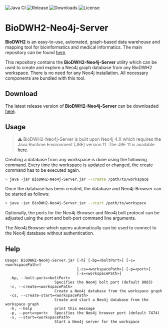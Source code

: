 ![Java CI](https://github.com/BioDWH2/BioDWH2-Neo4j-Server/workflows/Java%20CI/badge.svg?branch=develop) ![Release](https://img.shields.io/github/v/release/BioDWH2/BioDWH2-Neo4j-Server) ![Downloads](https://img.shields.io/github/downloads/BioDWH2/BioDWH2-Neo4j-Server/total) ![License](https://img.shields.io/github/license/BioDWH2/BioDWH2-Neo4j-Server)

# BioDWH2-Neo4j-Server
**BioDWH2** is an easy-to-use, automated, graph-based data warehouse and mapping tool for bioinformatics and medical informatics. The main repository can be found [here](https://github.com/BioDWH2/BioDWH2).

This repository contains the **BioDWH2-Neo4j-Server** utility which can be used to create and explore a Neo4j graph database from any BioDWH2 workspace. There is no need for any Neo4j installation. All necessary components are bundled with this tool.

## Download
The latest release version of **BioDWH2-Neo4j-Server** can be downloaded [here](https://github.com/BioDWH2/BioDWH2-Neo4j-Server/releases/latest).

## Usage
> ⚠️️ BioDWH2-Neo4j-Server is built upon Neo4j 4.X which requires the Java Runtime Environment (JRE) version 11. The JRE 11 is available [here](https://adoptium.net).

Creating a database from any workspace is done using the following command. Every time the workspace is updated or changed, the create command has to be executed again.
~~~BASH
> java -jar BioDWH2-Neo4j-Server.jar --create /path/to/workspace
~~~

Once the database has been created, the database and Neo4j-Browser can be started as follows:
~~~BASH
> java -jar BioDWH2-Neo4j-Server.jar --start /path/to/workspace
~~~

Optionally, the ports for the Neo4j-Browser and Neo4j bolt protocol can be adjusted using the port and bolt-port command line arguments.

The Neo4j Browser which opens automatically can be used to connect to the Neo4j database without authentication. 

## Help
~~~
Usage: BioDWH2-Neo4j-Server.jar [-h] [-bp=<boltPort>] [-c=<workspacePath>]
                                [-cs=<workspacePath>] [-p=<port>]
                                [-s=<workspacePath>]
  -bp, --bolt-port=<boltPort>
                      Specifies the Neo4j bolt port (default 8083)
  -c, --create=<workspacePath>
                      Create a Neo4j database from the workspace graph
  -cs, --create-start=<workspacePath>
                      Create and start a Neo4j database from the workspace graph
  -h, --help          print this message
  -p, --port=<port>   Specifies the Neo4j browser port (default 7474)
  -s, --start=<workspacePath>
                      Start a Neo4j server for the workspace
~~~